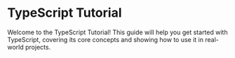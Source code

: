 <h1>TypeScript Tutorial</h1>
Welcome to the TypeScript Tutorial! This guide will help you get started with TypeScript, covering its core concepts and showing how to use it in real-world projects.
